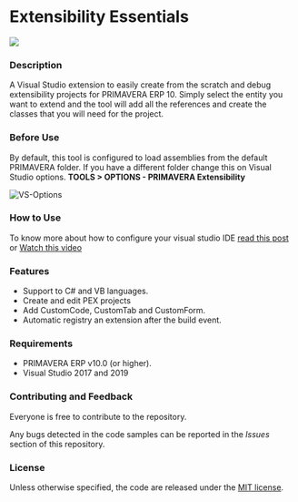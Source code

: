 # **Extensibility Essentials**
![](https://tfs.primaverabss.com/tfs/P.TEC.ERP/_apis/public/build/definitions/95d6c676-1f34-4111-8f21-6ba9154785f8/1325/badge)

### **Description**
A Visual Studio extension to easily create from the scratch and debug extensibility projects for PRIMAVERA ERP 10. Simply select the entity  you want to extend and the tool will add all the references and create the classes that you will need for the project.

### **Before Use**
By default, this tool is configured to load assemblies from the  default PRIMAVERA folder. If you have a different folder change this on  Visual Studio options. **TOOLS > OPTIONS - PRIMAVERA Extensibility**

![VS-Options](https://developers.primaverabss.com/wp-content/uploads/VSOptions-PRIMAVERA.jpg "Title")

### **How to Use**
To know more about how to configure your visual studio IDE 
[read this post](https://developers.primaverabss.com/en/v10/resources/reference/article/how-to-configure-the-development-environment-to-automate-the-registration-of-extensions) or [Watch this video](https://www.youtube.com/watch?v=PoUx-MInaGw)

### **Features**
- Support to C# and VB languages.
- Create and edit PEX projects
- Add CustomCode, CustomTab and CustomForm.
- Automatic registry an extension after the build event.

### **Requirements**
- PRIMAVERA ERP v10.0 (or higher).
- Visual Studio 2017 and 2019

### Contributing and Feedback
Everyone is free to contribute to the repository.

Any bugs detected in the code samples can be reported in the *Issues* section of this repository.

### License
Unless otherwise specified, the code are released under the [MIT license](https://pt.wikipedia.org/wiki/Licen%C3%A7a_MIT).
